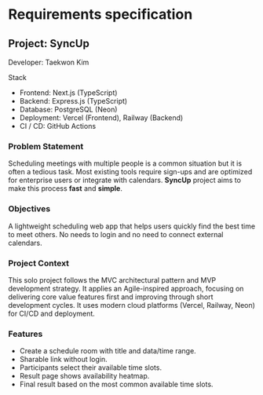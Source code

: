 # Requirements specification

## Project: SyncUp
Developer: Taekwon Kim  

Stack
- Frontend: Next.js (TypeScript)
- Backend: Express.js (TypeScript)
- Database: PostgreSQL (Neon)
- Deployment: Vercel (Frontend), Railway (Backend)
- CI / CD: GitHub Actions

### Problem Statement
Scheduling meetings with multiple people is a common situation but it is often a tedious task. Most existing tools require sign-ups and are optimized for enterprise users or integrate with calendars. **SyncUp** project aims to make this process **fast** and **simple**.

### Objectives
A lightweight scheduling web app that helps users quickly find the best time to meet others. No needs to login and no need to connect external calendars.

### Project Context
This solo project follows the MVC architectural pattern and MVP development strategy. It applies an Agile-inspired approach, focusing on delivering core value features first and improving through short development cycles. It uses modern cloud platforms (Vercel, Railway, Neon) for CI/CD and deployment.

### Features
- Create a schedule room with title and data/time range.
- Sharable link without login.
- Participants select their available time slots.
- Result page shows availability heatmap.
- Final result based on the most common available time slots.